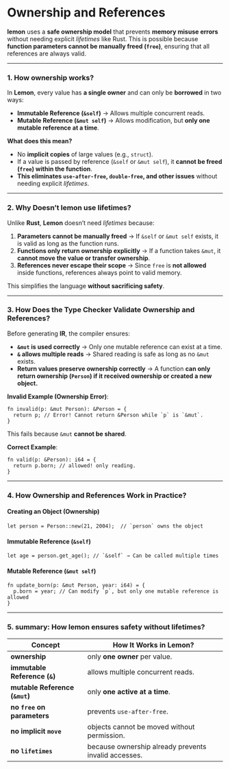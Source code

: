 # Ownership and References

**lemon** uses a **safe ownership model** that prevents **memory misuse errors** without needing explicit _lifetimes_ like Rust. This is possible because **function parameters cannot be manually freed (`free`)**, ensuring that all references are always valid.

---

### 1. How ownership works?

In **Lemon**, every value has **a single owner** and can only be **borrowed** in two ways:

- **Immutable Reference (`&self`)** → Allows multiple concurrent reads.
- **Mutable Reference (`&mut self`)** → Allows modification, but **only one mutable reference at a time**.

**What does this mean?**

- No **implicit copies** of large values (e.g., `struct`).
- If a value is passed by reference (`&self` or `&mut self`), it **cannot be freed (`free`) within the function**.
- **This eliminates `use-after-free`, `double-free`, and other issues** without needing explicit _lifetimes_.

---

### 2. Why Doesn’t lemon use lifetimes?

Unlike **Rust**, **Lemon** doesn’t need _lifetimes_ because:

1. **Parameters cannot be manually freed** → If `&self` or `&mut self` exists, it is valid as long as the function runs.
2. **Functions only return ownership explicitly** → If a function takes `&mut`, it **cannot move the value or transfer ownership**.
3. **References never escape their scope** → Since `free` is **not allowed** inside functions, references always point to valid memory.

This simplifies the language **without sacrificing safety**.

---

### 3. How Does the Type Checker Validate Ownership and References?

Before generating **IR**, the compiler ensures:

- **`&mut` is used correctly** → Only one mutable reference can exist at a time.
- **`&` allows multiple reads** → Shared reading is safe as long as no `&mut` exists.
- **Return values preserve ownership correctly** → A function **can only return ownership (`Person`) if it received ownership or created a new object.**

**Invalid Example (Ownership Error)**:

```lemon
fn invalid(p: &mut Person): &Person = {
  return p; // Error! Cannot return &Person while `p` is `&mut`.
}
```

This fails because `&mut` **cannot be shared**.

**Correct Example**:

```lemon
fn valid(p: &Person): i64 = {
  return p.born; // allowed! only reading.
}
```

---

### 4. How Ownership and References Work in Practice?

#### Creating an Object (Ownership)

```lemon
let person = Person::new(21, 2004);  // `person` owns the object
```

#### Immutable Reference (`&self`)

```lemon
let age = person.get_age(); // `&self` → Can be called multiple times
```

#### Mutable Reference (`&mut self`)

```lemon
fn update_born(p: &mut Person, year: i64) = {
  p.born = year; // Can modify `p`, but only one mutable reference is allowed
}
```

---

### 5. summary: How lemon ensures safety without lifetimes?

| **Concept**                    | **How It Works in Lemon?**                           |
| ------------------------------ | ---------------------------------------------------- |
| **ownership**                  | only **one owner** per value.                        |
| **immutable Reference (`&`)**  | allows multiple concurrent reads.                    |
| **mutable Reference (`&mut`)** | only **one active at a time**.                       |
| **no `free` on parameters**    | prevents `use-after-free`.                           |
| **no implicit `move`**         | objects cannot be moved without permission.          |
| **no `lifetimes`**             | because ownership already prevents invalid accesses. |
